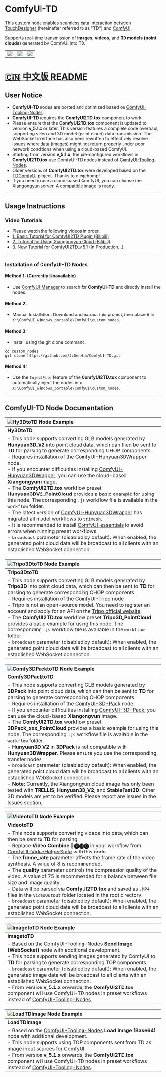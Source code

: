 # ComfyUI-TD

This custom node enables seamless data interaction between [TouchDesigner](https://derivative.ca/) (hereinafter referred to as "TD") and [ComfyUI](https://github.com/comfyanonymous/ComfyUI).

Supports real-time transmission of **images**, **videos**, and **3D models (point clouds)** generated by ComfyUI into TD.

| | | |
|:---:|:---:|:---:|
| ![](Image/image.gif) | ![](Image/Video.gif) | ![](Image/PointCloud.gif) |

# [🇨🇳 中文版 README](README_zh.md)

## User Notice
- **ComfyUI-TD** nodes are ported and optimized based on [ComfyUI-Tooling-Nodes](https://github.com/Acly/comfyui-tooling-nodes/tree/main).
- **ComfyUI-TD** requires the **ComfyUI2TD.tox** component to work.  
- Please ensure that the **ComfyUI2TD.tox** component is updated to version **v_5.1.x** or later. This version features a complete code overhaul, supporting video and 3D model (point cloud) data transmission. The WebSocket interface has also been rewritten to effectively resolve issues where data (images) might not return properly under poor network conditions when using a cloud-based ComfyUI.  
- Starting from version **v_5.1.x**, the pre-configured workflows in **ComfyUI2TD.tox** use ComfyUI-TD nodes instead of [ComfyUI-Tooling-Nodes](https://github.com/Acly/comfyui-tooling-nodes/tree/main).
- Older versions of **ComfyUI2TD.tox** were developed based on the [TDComfyUI](https://github.com/olegchomp/TDComfyUI) project. Thanks to olegchomp!
- If you need to use a cloud-based ComfyUI, you can choose the [Xiangongyun](https://www.xiangongyun.com/register/YALSMH) server. A [compatible image](https://www.xiangongyun.com/image/detail/5f185465-ef11-42e5-ba21-3ee07acb5403) is ready.

---

## Usage Instructions
### Video Tutorials
- Please watch the following videos in order.
- [1. Basic Tutorial for ComfyUI2TD Plugin (Bilibili)]( https://www.bilibili.com/video/BV18t4oeNEgj/?share_source=copy_web&vd_source=3900738a289821efe0ce52f9c9fb663f)
- [2. Tutorial for Using Xiangongyun Cloud (Bilibili)](https://www.bilibili.com/video/BV1RxUyYyEeU/?share_source=copy_web&vd_source=3900738a289821efe0ce52f9c9fb663f)
- [3. New Tutorial for ComfyUI2TD_v 5.1 (In Production...)]()

---

### Installation of ComfyUI-TD Nodes
#### Method 1: (Currently Unavailable)
- Use [ComfyUI-Manager](https://github.com/ltdrdata/ComfyUI-Manager?tab=readme-ov-file) to search for **ComfyUI-TD** and directly install the nodes.

#### Method 2:
- Manual Installation: Download and extract this project, then place it in `X:\ComfyUI_windows_portable\ComfyUI\custom_nodes`.

#### Method 3:
- Install using the git clone command.
```
cd custom_nodes
git clone https://github.com/JiSenHua/ComfyUI-TD.git
```

#### Method 4:
- Use the `InjectFile` feature of the **ComfyUI2TD.tox** component to automatically inject the nodes into `X:\ComfyUI_windows_portable\ComfyUI\custom_nodes`.

---

## ComfyUI-TD Node Documentation

| ![Hy3DtoTD Node Example](Image/Hy3DtoTD.png) |
|:---|
| **Hy3DtoTD** |
| - This node supports converting GLB models generated by **Hunyuan3D_V2** into point cloud data, which can then be sent to **TD** for parsing to generate corresponding CHOP components.<br>- Requires installation of the [ComfyUI-Hunyuan3DWrapper](https://github.com/kijai/ComfyUI-Hunyuan3DWrapper) node.<br>- If you encounter difficulties installing [ComfyUI-Hunyuan3DWrapper](https://github.com/kijai/ComfyUI-Hunyuan3DWrapper), you can use the cloud-based [**Xiangongyun** image](https://www.xiangongyun.com/image/detail/5f185465-ef11-42e5-ba21-3ee07acb5403).<br>- The **ComfyUI2TD.tox** workflow preset **Hunyuan3DV2_PointCloud** provides a basic example for using this node. The corresponding `.js` workflow file is available in the `workflow` folder.<br>- The latest version of [ComfyUI-Hunyuan3DWrapper](https://github.com/kijai/ComfyUI-Hunyuan3DWrapper) has migrated all model workflows to `trimesh`.<br>- It is recommended to install [ComfyUI_essentials](https://github.com/cubiq/ComfyUI_essentials) to avoid errors when running preset workflows.<br>- `broadcast` parameter (disabled by default): When enabled, the generated point cloud data will be broadcast to all clients with an established WebSocket connection. |

| ![Tripo3DtoTD Node Example](Image/Tripo3DtoTD.png) |
|:---|
| **Tripo3DtoTD** |
| - This node supports converting GLB models generated by **Tripo3D** into point cloud data, which can then be sent to **TD** for parsing to generate corresponding CHOP components.<br>- Requires installation of the [ComfyUI-Tripo](https://github.com/VAST-AI-Research/ComfyUI-Tripo) node.<br>- Tripo is not an open-source model. You need to register an account and apply for an API on the [Tripo official website](https://platform.tripo3d.ai/).<br>- The **ComfyUI2TD.tox** workflow preset **Tripo3D_PointCloud** provides a basic example for using this node. The corresponding `.js` workflow file is available in the `workflow` folder.<br>- `broadcast` parameter (disabled by default): When enabled, the generated point cloud data will be broadcast to all clients with an established WebSocket connection. |

| ![Comfy3DPacktoTD Node Example](Image/Comfy3DPacktoTD.png) |
|:---|
| **Comfy3DPacktoTD** |
| - This node supports converting GLB models generated by **3DPack** into point cloud data, which can then be sent to **TD** for parsing to generate corresponding CHOP components.<br>- Requires installation of the [ComfyUI-3D-Pack](https://github.com/MrForExample/ComfyUI-3D-Pack) node.<br>- If you encounter difficulties installing [ComfyUI-3D-Pack](https://github.com/MrForExample/ComfyUI-3D-Pack), you can use the cloud-based [**Xiangongyun** image](https://www.xiangongyun.com/image/detail/5f185465-ef11-42e5-ba21-3ee07acb5403).<br>- The **ComfyUI2TD.tox** workflow preset **3DPack_xxx_PointCloud** provides a basic example for using this node. The corresponding `.js` workflow file is available in the `workflow` folder.<br>- **Hunyuan3D_V2** in **3DPack** is not compatible with **Hunyuan3DWrapper**. Please ensure you use the corresponding transfer nodes.<br>- `broadcast` parameter (disabled by default): When enabled, the generated point cloud data will be broadcast to all clients with an established WebSocket connection.<br>- **Note**: Currently, the Xiangongyun cloud image has only been tested with **TRELLIS**, **Hunyuan3D_V2**, and **StableFast3D**. Other 3D models are yet to be verified. Please report any issues in the Issues section. |

| ![VideotoTD Node Example](Image/VideotoTD.png) |
|:---|
| **VideotoTD** |
| - This node supports converting videos into data, which can then be sent to **TD** for parsing.<br>- Replace **Video Combine 🎥🅥🅗🅢** in your workflow from [ComfyUI-VideoHelperSuite](https://github.com/Kosinkadink/ComfyUI-VideoHelperSuite) with this node.<br>- The **frame_rate** parameter affects the frame rate of the video synthesis. A value of 8 is recommended.<br>- The **quality** parameter controls the compression quality of the video. A value of 75 is recommended for a balance between file size and image quality.<br>- Data will be parsed via **ComfyUI2TD.tox** and saved as `.MP4` files in the `VideoOutput` folder located in the root directory.<br>- `broadcast` parameter (disabled by default): When enabled, the generated point cloud data will be broadcast to all clients with an established WebSocket connection. |

| ![ImagetoTD Node Example](Image/ImagetoTD.png) |
|:---|
| **ImagetoTD** |
| - Based on the [ComfyUI-Tooling-Nodes](https://github.com/Acly/comfyui-tooling-nodes/tree/main) **Send Image (WebSocket)** node with additional development.<br>- This node supports sending images generated by ComfyUI to **TD** for parsing to generate corresponding TOP components.<br>- `broadcast` parameter (disabled by default): When enabled, the generated image data will be broadcast to all clients with an established WebSocket connection.<br>- From version **v_5.1.x** onwards, the **ComfyUI2TD.tox** component will use ComfyUI-TD nodes in preset workflows instead of [ComfyUI-Tooling-Nodes](https://github.com/Acly/comfyui-tooling-nodes/tree/main). |

| ![LoadTDImage Node Example](Image/LoadTDImage.png) |
|:---|
| **LoadTDImage** |
| - Based on the [ComfyUI-Tooling-Nodes](https://github.com/Acly/comfyui-tooling-nodes/tree/main) **Load Image (Base64)** node with additional development.<br>- This node supports using TOP components sent from TD as image input sources for ComfyUI.<br>- From version **v_5.1.x** onwards, the **ComfyUI2TD.tox** component will use ComfyUI-TD nodes in preset workflows instead of [ComfyUI-Tooling-Nodes](https://github.com/Acly/comfyui-tooling-nodes/tree/main). |
